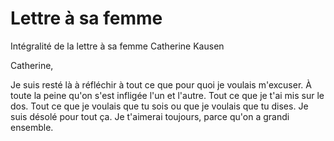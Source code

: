 # Lettre à sa femme

Intégralité de la lettre à sa femme Catherine Kausen

Catherine,

Je suis resté là à réfléchir à tout ce que pour quoi je voulais m'excuser.
À toute la peine qu'on s'est infligée l'un et l'autre.
Tout ce que je t'ai mis sur le dos.
Tout ce que je voulais que tu sois ou que je voulais que tu dises.
Je suis désolé pour tout ça.
Je t'aimerai toujours, parce qu'on a grandi ensemble.
